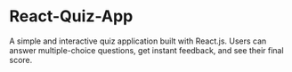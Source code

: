 # React-Quiz-App
A simple and interactive quiz application built with React.js. Users can answer multiple-choice questions, get instant feedback, and see their final score.
